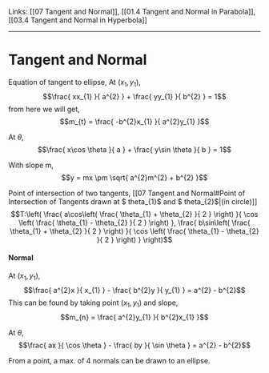 Links: [[07 Tangent and Normal]], [[01.4 Tangent and Normal in Parabola]], [[03.4 Tangent and Normal in Hyperbola]]
___
# Tangent and Normal 
Equation of tangent to ellipse,
At $(x_{1},y_{1})$,
$$\frac{ xx_{1} }{ a^{2} } + \frac{ yy_{1} }{ b^{2} } = 1$$
from here we will get,
$$m_{t} = \frac{ -b^{2}x_{1} }{ a^{2}y_{1} }$$

At $\theta$,
$$\frac{ x\cos \theta }{ a } + \frac{ y\sin \theta }{ b } = 1$$

With slope m,
$$y = mx \pm \sqrt{ a^{2}m^{2} + b^{2} }$$

Point of intersection of two tangents, [[07 Tangent and Normal#Point of Intersection of Tangents drawn at $ theta_{1}$ and $ theta_{2}$|(in circle)]]
$$T:\left( \frac{ a\cos\left( \frac{ \theta_{1} + \theta_{2} }{ 2 } \right) }{ \cos \left( \frac{ \theta_{1} - \theta_{2} }{ 2 } \right) }, \frac{ b\sin\left( \frac{ \theta_{1} + \theta_{2} }{ 2 } \right) }{ \cos \left( \frac{ \theta_{1} - \theta_{2} }{ 2 } \right) } \right)$$

#### Normal  
At $(x_{1}, y_{1})$,
$$\frac{ a^{2}x }{ x_{1} } - \frac{ b^{2}y }{ y_{1} } = a^{2} - b^{2}$$
This can be found by taking point $(x_{1},y_{1})$ and slope,
$$m_{n} = \frac{ a^{2}y_{1} }{ b^{2}x_{1} }$$

At $\theta$,
$$\frac{ ax }{ \cos \theta } - \frac{ by }{ \sin \theta } = a^{2} - b^{2}$$

From a point, a max. of 4 normals can be drawn to an ellipse. 